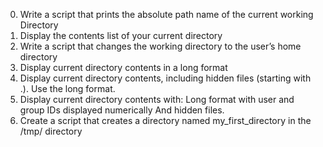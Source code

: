 0. Write a script that prints the absolute path name of the current working Directory
1. Display the contents list of your current directory
2. Write a script that changes the working directory to the user’s home directory
3. Display current directory contents in a long format
4. Display current directory contents, including hidden files (starting with .). Use the long format.
5. Display current directory contents with:
Long format
with user and group IDs displayed numerically
And hidden files. 
6. Create a script that creates a directory named my_first_directory in the /tmp/ directory
